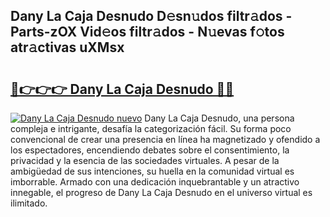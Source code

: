 ## Dany La Caja Desnudo D𝚎sn𝚞dos filtr𝚊dos - Parts-zOX Vid𝚎os filtr𝚊dos - N𝚞evas f𝚘tos atr𝚊ctivas uXMsx

# <h2><a href="http://mb4a8c.tromn.icu/?c=Dany+La+Caja+Desnudo">🔗👉👉👉 Dany La Caja Desnudo 🔗🔗</a></h2>

[![Dany La Caja Desnudo nuevo](https://i.imgur.com/pEAQMta.gif)](http://mb4a8c.tromn.icu/?c=Dany+La+Caja+Desnudo)
Dany La Caja Desnudo, una persona compleja e intrigante, desafía la categorización fácil. Su forma poco convencional de crear una presencia en línea ha magnetizado y ofendido a los espectadores, encendiendo debates sobre el consentimiento, la privacidad y la esencia de las sociedades virtuales. A pesar de la ambigüedad de sus intenciones, su huella en la comunidad virtual es imborrable. Armado con una dedicación inquebrantable y un atractivo innegable, el progreso de Dany La Caja Desnudo en el universo virtual es ilimitado.
